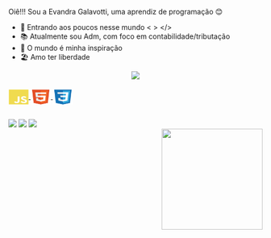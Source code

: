 Oiê!!! Sou a Evandra Galavotti, uma aprendiz de programação 😊

- 🤯 Entrando aos poucos nesse mundo < > </>
- 📚 Atualmente sou Adm, com foco em contabilidade/tributação
- 🤞 O mundo é minha inspiração
- 🏖 Amo ter liberdade

<div align="center">
  <a href="https://github.com/evandragalavotti">
  <img height="180em" src="https://github-readme-stats.vercel.app/api?username=evandragalavotti&show_icons=true&theme=dracula&include_all_commits=true&count_private=true"/>
  
</div>

<div style="display: inline_block"><br>
  <img align="center" alt="Rafa-Js" height="30" width="40" src="https://raw.githubusercontent.com/devicons/devicon/master/icons/javascript/javascript-plain.svg">
  <img align="center" alt="Rafa-HTML" height="30" width="40" src="https://raw.githubusercontent.com/devicons/devicon/master/icons/html5/html5-original.svg">
  <img align="center" alt="Rafa-CSS" height="30" width="40" src="https://raw.githubusercontent.com/devicons/devicon/master/icons/css3/css3-original.svg">
  
</div>

##

<div>
  <a href="https://www.instagram.com/evandragalavotti/" target="_blank"><img src="https://img.shields.io/badge/Instagram-E4405F?style=for-the-badge&logo=instagram&logoColor=white" target="_blank"></a>
  <a href="https://www.facebook.com/evandra.galavotti" target="_blank"><img src="https://img.shields.io/badge/Facebook-1877F2?style=for-the-badge&logo=facebook&logoColor=white" target="_blank"></a>
  <a href="https://www.linkedin.com/in/evandra-galavotti-42a46879/" target="_blank><imag src="https://img.shields.io/badge/LinkedIn-0077B5?style=for-the-badge&logo=linkedin&logoColor=white" target="_blank"></a>
  <a href="https://www.linkedin.com/in/evandra-galavotti-42a46879/" target="_blank"><img src="https://img.shields.io/badge/-LinkedIn-%230077B5?style=for-the-badge&logo=linkedin&logoColor=white" target="_blank"></a> 
 </div>
 
 <div align="right">
 <a href="https://picasion.com/"><img src="https://i.picasion.com/pic92/1f92d935ee5558d33aa791b04a234fda.gif" width="200" height="200" border="0" /></a><br /><a href="https://picasion.com/"></a>
</div>
